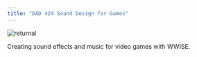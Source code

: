 ```yaml
---
title: "DAD 424 Sound Design for Games"
---
```


![returnal](returnal.png)

Creating sound effects and music for video games with WWISE.
